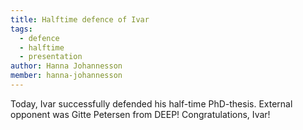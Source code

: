 ```yaml
---
title: Halftime defence of Ivar
tags:
  - defence
  - halftime
  - presentation
author: Hanna Johannesson
member: hanna-johannesson
---
```


Today, Ivar successfully defended his half-time PhD-thesis. External opponent was Gitte Petersen from DEEP! Congratulations, Ivar!